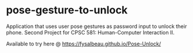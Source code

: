 # pose-gesture-to-unlock
Application that uses user pose gestures as password input to unlock their phone. Second Project for CPSC 581: Human-Computer Interaction II. 

Available to try here @ https://fysalbeau.github.io/Pose-Unlock/
